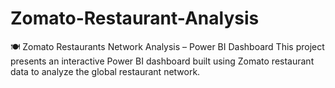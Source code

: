 # Zomato-Restaurant-Analysis
🍽️ Zomato Restaurants Network Analysis – Power BI Dashboard  This project presents an interactive Power BI dashboard built using Zomato restaurant data to analyze the global restaurant network.
